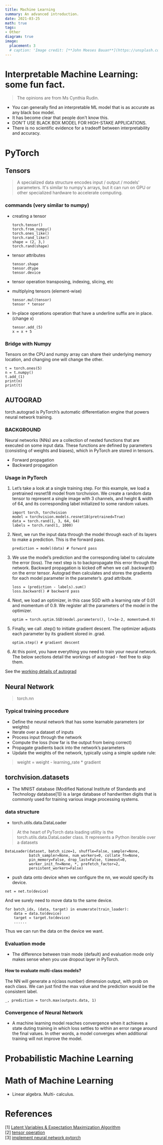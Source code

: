 ```yaml
---
title: Machine Learning
summary: An advanced introduction.
date: 2021-03-25
math: true
tags:
- Other
diagram: true
image:
  placement: 3
  # caption: 'Image credit: [**John Moeses Bauan**](https://unsplash.com/photos/OGZtQF8iC0g)'
---
```


# Interpretable Machine Learning: some fun fact.
> The opinions are from Ms Cynthia Rudin. 
- You can generally find an interpretable ML model that is as accurate as any black box model. 
- It has become clear that people don't know this. 
- DON'T USE BLACK BOX MODEL FOR HIGH-STAKE APPLICATIONS.
- There is no scientific evidence for a tradeoff between interpretability and accuracy.


# PyTorch
## Tensors
> A specialized data structure encodes input / output / models' parameters. It's similar to numpy's arrays, but it can run on GPU or other specialized hardware to accelerate computing. 

### commands (very similar to numpy)
- creating a tensor
    ```
    torch.tensor()
    torch.from_numpy()
    torch.ones_like()
    torch.rand_like()
    shape = (2, 3,)
    torch.rand(shape)
    ```
- tensor attributes
    ```
    tensor.shape
    tensor.dtype
    tensor.device
    ```
- tensor operation
transposing, indexing, slicing, etc

- multiplying tensors (element-wise)
    ```
    tensor.mul(tensor)
    tensor * tensor
    ```
- In-place operations
operation that have a underline suffix are in place. (change x)
    ```
    tensor.add_(5)
    x = x + 5
    ```
### Bridge with Numpy
Tensors on the CPU and numpy array can share their underlying memory location, and changing one will change the other.
```
t = torch.ones(5)
n = t.numpy()
t.add_(1)
print(n)
print(t)
```

## AUTOGRAD
torch.autograd is PyTorch’s automatic differentiation engine that powers neural network training. 

### BACKGROUND
Neural networks (NNs) are a collection of nested functions that are executed on some input data. These functions are defined by parameters (consisting of weights and biases), which in PyTorch are stored in tensors.
- Forward propagation
- Backward propagation

### Usage in PyTorch
1. Let’s take a look at a single training step. For this example, we load a pretrained resnet18 model from torchvision. We create a random data tensor to represent a single image with 3 channels, and height & width of 64, and its corresponding label initialized to some random values.
    ```
    import torch, torchvision
    model = torchvision.models.resnet18(pretrained=True)
    data = torch.rand(1, 3, 64, 64)
    labels = torch.rand(1, 1000)
    ```
2. Next, we run the input data through the model through each of its layers to make a prediction. This is the forward pass.
    ```
    prediction = model(data) # forward pass
    ```
3. We use the model’s prediction and the corresponding label to calculate the error (loss). The next step is to backpropagate this error through the network. Backward propagation is kicked off when we call .backward() on the error tensor. Autograd then calculates and stores the gradients for each model parameter in the parameter’s .grad attribute.  
    ```
    loss = (prediction - labels).sum()
    loss.backward() # backward pass
    ```
4. Next, we load an optimizer, in this case SGD with a learning rate of 0.01 and momentum of 0.9. We register all the parameters of the model in the optimizer.
    ```
    optim = torch.optim.SGD(model.parameters(), lr=1e-2, momentum=0.9)
    ```
5. Finally, we call .step() to initiate gradient descent. The optimizer adjusts each parameter by its gradient stored in .grad.
    ```
    optim.step() # gradient descent
    ```
6. At this point, you have everything you need to train your neural network. The below sections detail the workings of autograd - feel free to skip them.

See the [working details of autograd](https://pytorch.org/tutorials/beginner/blitz/autograd_tutorial.html#sphx-glr-beginner-blitz-autograd-tutorial-py)

## Neural Network
> torch.nn
### Typical training procedure
- Define the neural network that has some learnable parameters (or weights) 
- Iterate over a dataset of inputs 
- Process input through the network
- Compute the loss (how far is the output from being correct)
- Propagate gradients back into the network’s parameters
- Update the weights of the network, typically using a simple update rule:
> weight = weight - learning_rate * gradient

## torchvision.datasets
- The MNIST database (Modified National Institute of Standards and Technology database[1]) is a large database of handwritten digits that is commonly used for training various image processing systems.

### data structure
- torch.utils.data.DataLoader
> At the heart of PyTorch data loading utility is the torch.utils.data.DataLoader class. It represents a Python iterable over a datasets
```
DataLoader(dataset, batch_size=1, shuffle=False, sampler=None,
           batch_sampler=None, num_workers=0, collate_fn=None,
           pin_memory=False, drop_last=False, timeout=0,
           worker_init_fn=None, *, prefetch_factor=2,
           persistent_workers=False)
```
- push data onto device 
when we configure the nn, we would specify its device.
```
net = net.to(device)
```
And we surely need to move data to the same device.
```
for batch_idx, (data, target) in enumerate(train_loader):
    data = data.to(device)
    target = target.to(device)
    ......
```
Thus we can run the data on the device we want.




### Evaluation mode  
- The difference between train mode (default) and evaluation mode only makes sense when you use dropout layer in PyTorch.
#### How to evaluate multi-class models?
The NN will generate a n(class number) dimension output, with prob on each class. We can just find the max value and the prediction would be the consistent label. 
```
_, prediction = torch.max(outputs.data, 1)
```


### Convergence of Neural Network
- A machine learning model reaches convergence when it achieves a state duting training in which loss settles to within an error range around the final values. In other words, a model converges when additional training will not improve the model. 

# Probabilistic Machine Learning

# Math of  Machine Learning
- Linear algebra. Multi- calculus. 







# References
[1] [Latent Variables & Expectation Maximization Algorithm](https://towardsdatascience.com/latent-variables-expectation-maximization-algorithm-fb15c4e0f32c)<br>
[2] [tensor operation](https://pytorch.org/docs/stable/torch.html)<br>
[3] [implement neural network pytorch](https://pytorch.org/tutorials/beginner/blitz/neural_networks_tutorial.html#sphx-glr-beginner-blitz-neural-networks-tutorial-py)
